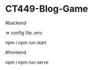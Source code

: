 # CT449-Blog-Game

#backend

=> config file .env 

npm i
npm run start

#frontend

npm i
npm run serve
